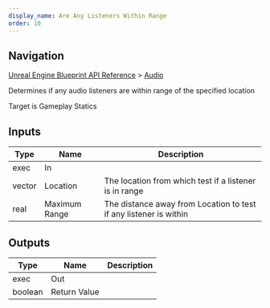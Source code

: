 ```yaml
---
display_name: Are Any Listeners Within Range
order: 10
---
```

## Navigation

[Unreal Engine Blueprint API Reference](https://dev.epicgames.com/documentation/en-us/unreal-engine/BlueprintAPI) > [Audio](https://dev.epicgames.com/documentation/en-us/unreal-engine/BlueprintAPI/Audio)

Determines if any audio listeners are within range of the specified location

Target is Gameplay Statics

## Inputs

| Type | Name | Description |
| --- | --- | --- |
| exec | In |  |
| vector | Location | The location from which test if a listener is in range |
| real | Maximum Range | The distance away from Location to test if any listener is within |

## Outputs

| Type | Name | Description |
| --- | --- | --- |
| exec | Out |  |
| boolean | Return Value |  |
